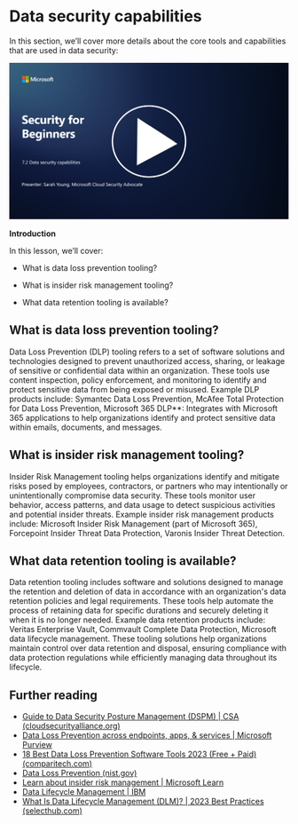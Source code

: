 # Data security capabilities

In this section, we’ll cover more details about the core tools and capabilities that are used in data security:

[![Watch the video](images/7-2_placeholder.png)](https://learn-video.azurefd.net/vod/player?id=0c9fff7c-e17c-4a14-ac3b-69b5a5786f55)

**Introduction**

In this lesson, we’ll cover:

- What is data loss prevention tooling?

- What is insider risk management tooling?

- What data retention tooling is available?

## What is data loss prevention tooling?

Data Loss Prevention (DLP) tooling refers to a set of software solutions and technologies designed to prevent unauthorized access, sharing, or leakage of sensitive or confidential data within an organization. These tools use content inspection, policy enforcement, and monitoring to identify and protect sensitive data from being exposed or misused. Example DLP products include: Symantec Data Loss Prevention, McAfee Total Protection for Data Loss Prevention, Microsoft 365 DLP**: Integrates with Microsoft 365 applications to help organizations identify and protect sensitive data within emails, documents, and messages.

## What is insider risk management tooling?

Insider Risk Management tooling helps organizations identify and mitigate risks posed by employees, contractors, or partners who may intentionally or unintentionally compromise data security. These tools monitor user behavior, access patterns, and data usage to detect suspicious activities and potential insider threats. Example insider risk management products include: Microsoft Insider Risk Management (part of Microsoft 365), Forcepoint Insider Threat Data Protection, Varonis Insider Threat Detection.

## What data retention tooling is available?

Data retention tooling includes software and solutions designed to manage the retention and deletion of data in accordance with an organization's data retention policies and legal requirements. These tools help automate the process of retaining data for specific durations and securely deleting it when it is no longer needed. Example data retention products include: Veritas Enterprise Vault, Commvault Complete Data Protection, Microsoft data lifecycle management. These tooling solutions help organizations maintain control over data retention and disposal, ensuring compliance with data protection regulations while efficiently managing data throughout its lifecycle.

## Further reading

- [Guide to Data Security Posture Management (DSPM) | CSA (cloudsecurityalliance.org)](https://cloudsecurityalliance.org/blog/2023/03/31/the-big-guide-to-data-security-posture-management-dspm/)
- [Data Loss Prevention across endpoints, apps, & services | Microsoft Purview](https://youtu.be/hvqq8L_0kgI)
- [18 Best Data Loss Prevention Software Tools 2023 (Free + Paid) (comparitech.com)](https://www.comparitech.com/data-privacy-management/data-loss-prevention-tools-software/)
- [Data Loss Prevention (nist.gov)](https://tsapps.nist.gov/publication/get_pdf.cfm?pub_id=904672)
- [Learn about insider risk management | Microsoft Learn](https://learn.microsoft.com/en-us/purview/insider-risk-management?WT.mc_id=academic-96948-sayoung)
- [Data Lifecycle Management | IBM](https://www.ibm.com/topics/data-lifecycle-management)
- [What Is Data Lifecycle Management (DLM)? | 2023 Best Practices (selecthub.com)](https://www.selecthub.com/big-data-analytics/data-lifecycle-management/)


